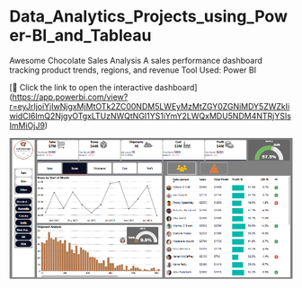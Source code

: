 # Data_Analytics_Projects_using_Power-BI_and_Tableau

Awesome Chocolate Sales Analysis
A sales performance dashboard tracking product trends, regions, and revenue
Tool Used: Power BI 

[🔗 Click the link to open the interactive dashboard] (https://app.powerbi.com/view?r=eyJrIjoiYjIwNjgxMjMtOTk2ZC00NDM5LWEyMzMtZGY0ZGNiMDY5ZWZkIiwidCI6ImQ2NjgyOTgxLTUzNWQtNGI1YS1iYmY2LWQxMDU5NDM4NTRjYSIsImMiOjJ9)

![Portfolio Dashboard](https://github.com/ShanmugaPriyaThirumalaiChetty/Data_Analytics_Projects_using_Power-BI_and_Tableau/blob/992f2374fbf7eac9adc82f8f2b8cae335b6a3ed0/Awesome%20Chocolate%20Sales%20Analysis.png)
